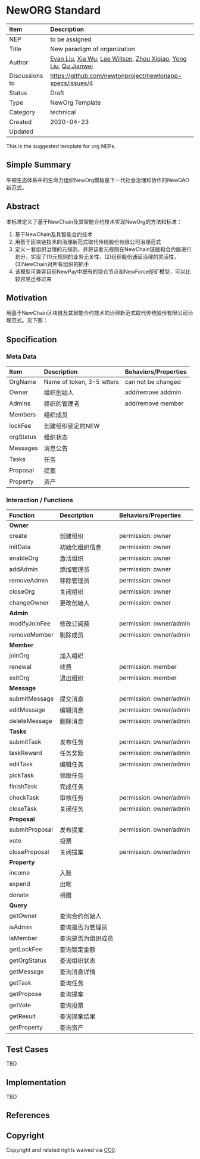 # NewORG  Standard

| Item | Description |
|:-|:-|
| NEP | to be assigned |
| Title | New paradigm of organization |
| Author |  [Evan Liu](mailto:evanliuchina@gmail.com), [Xia Wu](https://github.com/xiawu), [Lee Willson](https://github.com/leewillson), [Zhou Xiqiao](https://github.com/zhouxiqiao), [Yong Liu](mailto:liuyong5653@163.com), [Qu Jianwei](https://github.com/i29) |
| Discussions to | https://github.com/newtonproject/newtonapp-specs/issues/4 |
| Status | Draft |
| Type | NewOrg Template |
| Category | technical |
| Created | 2020-04-23 |
| Updated | |

This is the suggested template for org NEPs.

## Simple Summary

牛顿生态体系中的生命力组织NewOrg模板是下一代社会治理和协作的NewDAO新范式。

## Abstract

本标准定义了基于NewChain及其智能合约技术实现NewOrg的方法和标准：
1. 基于NewChain及其智能合约技术
2. 用基于区块链技术的治理新范式取代传统股份有限公司治理范式
3. 定义一套组织治理的元规则，并将该套元规则在NewChain链层和合约层进行划分，实现了(1)元规则的业务无关性，(2)组织股份通证治理的灵活性，(3)NewChain对所有组织的抓手
4. 该模型可兼容目前NewPay中既有的锁仓节点和NewForce挖矿模型，可以比较容易迁移过来

## Motivation

用基于NewChain区块链及其智能合约技术的治理新范式取代传统股份有限公司治理范式。见下图：



## Specification

### Meta Data

| Item | Description | Behaviors/Properties |
|:-|:-|:-|
| OrgName | Name of token, 3-5 letters | can not be changed |
| Owner | 组织创始人 | add/remove addmin |
| Admins | 组织的管理者 | add/remove member |
| Members | 组织成员 | |
| lockFee | 创建组织锁定的NEW | |
| orgStatus | 组织状态 | |
| Messages | 消息公告 | |
| Tasks | 任务 | |
| Proposal | 提案 | |
| Property | 资产 | |

### Interaction / Functions

| Function | Description | Behaviors/Properties |
|:-|:-|:-|
|**Owner**|
| create | 创建组织 | permission: owner |
| initData | 初始化组织信息 | permission: owner |
| enableOrg | 激活组织 | permission: owner |
| addAdmin | 添加管理员 | permission: owner |
| removeAdmin | 移除管理员 | permission: owner |
| closeOrg | 关闭组织 | permission: owner |
| changeOwner | 更改创始人 | permission: owner |
|**Admin**|
| modifyJoinFee | 修改订阅费 | permission: owner/admin |
| removeMember | 剔除成员 | permission: owner/admin |
|**Member**|
| joinOrg | 加入组织 |  |
| renewal | 续费 | permission: member |
| exitOrg | 退出组织 | permission: member |
|**Message**|
| submitMessage | 提交消息 | permission: owner/admin |
| editMessage | 编辑消息 | permission: owner/admin |
| deleteMessage | 删除消息 | permission: owner/admin |
|**Tasks**|
| submitTask | 发布任务 | permission: owner/admin |
| taskReward | 任务奖励 | permission: owner/admin |
| editTask | 编辑任务 | permission: owner/admin |
| pickTask | 领取任务 |  |
| finishTask | 完成任务 |  |
| checkTask | 审核任务 | permission: owner/admin |
| closeTask | 关闭任务 | permission: owner/admin |
|**Proposal**|
| submitProposal | 发布提案 | permission: owner/admin |
| vote | 投票 |  |
| closeProposal | 关闭提案 | permission: owner/admin |
|**Property**|
| income | 入账 |  |
| expend | 出帐 |  |
| donate | 捐赠 |  |
|**Query**|
| getOwner | 查询合约创始人 |  |
| isAdmin | 查询是否为管理员 |  |
| isMember | 查询是否为组织成员 | |
| getLockFee | 查询锁定金额 | |
| getOrgStatus | 查询组织状态 | |
| getMessage | 查询消息详情 | |
| getTask | 查询任务 | |
| getPropose | 查询提案 | |
| getVote | 查询投票 | |
| getResult | 查询提案结果 | |
| getProperty | 查询资产 | |


## Test Cases
TBD

## Implementation
TBD

## References

## Copyright
Copyright and related rights waived via [CC0](https://creativecommons.org/publicdomain/zero/1.0/).
